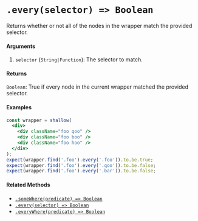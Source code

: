 # `.every(selector) => Boolean`

Returns whether or not all of the nodes in the wrapper match the provided selector.


#### Arguments

1. `selector` (`String|Function`): The selector to match.



#### Returns

`Boolean`: True if every node in the current wrapper matched the provided selector.



#### Examples

```jsx
const wrapper = shallow(
  <div>
    <div className="foo qoo" />
    <div className="foo boo" />
    <div className="foo hoo" />
  </div>
);
expect(wrapper.find('.foo').every('.foo')).to.be.true;
expect(wrapper.find('.foo').every('.qoo')).to.be.false;
expect(wrapper.find('.foo').every('.bar')).to.be.false;
```

#### Related Methods

- [`.someWhere(predicate) => Boolean`](someWhere.md)
- [`.every(selector) => Boolean`](every.md)
- [`.everyWhere(predicate) => Boolean`](everyWhere.md)
